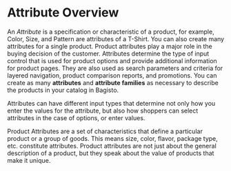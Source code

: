 # Attribute Overview

An *Attribute* is a specification or characteristic of a product, for example, Color, Size, and Pattern are attributes of a T-Shirt. You can also create many attributes for a single product. Product attributes play a major role in the buying decision of the customer.
Attributes determine the type of input control that is used for product options and provide additional information for product pages. They are also used as search parameters and criteria for layered navigation, product comparison reports, and promotions. You can create as many **attributes** and **attribute families** as necessary to describe the products in your catalog in Bagisto.

Attributes can have different input types that determine not only how you enter the values for the attribute, but also how shoppers can select attributes in the case of options, or enter values.

Product Attributes are a set of characteristics that define a particular product or a group of goods. This means size, color, flavor, package type, etc. constitute attributes. Product attributes are not just about the general description of a product, but they speak about the value of products that make it unique.